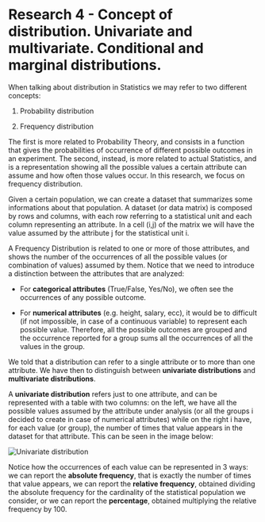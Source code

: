 # Research 4 - Concept of distribution. Univariate and multivariate. Conditional and marginal distributions.

 When talking about distribution in Statistics we may refer to two different concepts:

 1. Probability distribution

 2. Frequency distribution

 The first is more related to Probability Theory, and consists in a function that gives the probabilities of occurrence of different possible outcomes in an experiment. The second, instead, is more related to actual Statistics, and is a representation showing all the possible values a certain attribute can assume and how often those values occur. In this research, we focus on frequency distribution.

 Given a certain population, we can create a dataset that summarizes some informations about that population. A dataset (or data matrix) is composed by rows and columns, with each row referring to a statistical unit and each column representing an attribute. In a cell (i,j) of the matrix we will have the value assumed by the attribute j for the statistical unit i. 
 
 A Frequency Distribution is related to one or more of those attributes, and shows the number of the occurrences of all the possible values (or combination of values) assumed by them. Notice that we need to introduce a distinction between the attributes that are analyzed:

 - For **categorical attributes** (True/False, Yes/No), we often see the occurrences of any possible outcome.

 - For **numerical attributes** (e.g. height, salary, ecc), it would be to difficult (if not impossible, in case of a continuous variable) to represent each possible value. Therefore, all the possible outcomes are grouped and the occurrence reported for a group sums all the occurrences of all the values in the group.

We told that a distribution can refer to a single attribute or to more than one attribute. We have then to distinguish between **univariate distributions** and **multivariate distributions**.

A **univariate distribution** refers just to one attribute, and can be represented with a table with two columns: on the left, we have all the possible values assumed by the attribute under analysis (or all the groups i decided to create in case of numerical attributes) while on the right i have, for each value (or group), the number of times that value appears in the dataset for that attribute. This can be seen in the image below:

![Univariate distribution](/StatisticsHomework/docs/assets/images/univariate.jpg)

Notice how the occurrences of each value can be represented in 3 ways: we can report the **absolute frequency**, that is exactly the number of times that value appears, we can report the **relative frequency**, obtained dividing the absolute frequency for the cardinality of the statistical population we consider, or we can report the **percentage**, obtained multiplying the relative frequency by 100.